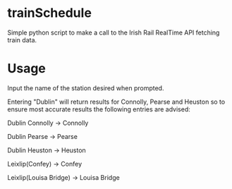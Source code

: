 # trainSchedule

Simple python script to make a call to the Irish Rail RealTime API fetching train data.

# Usage

Input the name of the station desired when prompted.

Entering "Dublin" will return results for Connolly, Pearse and Heuston so to ensure most accurate results the following entries are advised:

Dublin Connolly -> Connolly

Dublin Pearse -> Pearse

Dublin Heuston -> Heuston


Leixlip(Confey) -> Confey

Leixlip(Louisa Bridge) -> Louisa Bridge

